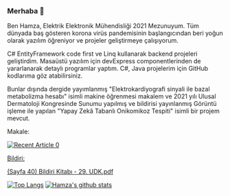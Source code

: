 ### Merhaba 👋

Ben Hamza,
Elektrik Elektronik Mühendisliği 2021 Mezunuyum. Tüm dünyada baş gösteren korona virüs pandemisinin başlangıcından beri yoğun olarak yazılım öğreniyor ve projeler geliştirmeye çalışıyorum.

C# EntityFramework code first ve Linq kullanarak backend projeleri geliştirdim. Masaüstü yazılım için devExpress componentlerinden de yararlanarak detaylı programlar yaptım.
C#, Java projelerim için GitHub kodlarıma göz atabilirsiniz.

Bunlar dışında dergide yayımlanmış "Elektrokardiyografi sinyali ile bazal metabolizma hesabı" isimli makine öğrenmesi makalem ve 2021 yılı Ulusal Dermatoloji Kongresinde Sunumu yapılmış ve bildirisi yayınlanmış Görüntü işleme ile yapılan "Yapay Zekâ Tabanlı Onikomikoz Tespiti" isimli bir projem mevcut.

Makale:

<a target="_blank" href="https://dergipark.org.tr/en/pub/jista/issue/61285/909178"><img src="https://github-readme-medium-recent-article.vercel.app/medium/@khuyentran1476/0" alt="Recent Article 0">
>  

Bildiri:

(Sayfa 40)
[Bildiri Kitabı - 29. UDK.pdf](https://github.com/Glipotions/Glipotions/files/9115153/Bildiri.Kitabi.-.29.UDK.pdf)


[![Top Langs](https://github-readme-stats.vercel.app/api/top-langs/?username=glipotions)](https://github.com/anuraghazra/github-readme-stats) [![Hamza's github stats](https://github-readme-stats.vercel.app/api?username=glipotions&count_private=true&show_icons=true&theme=radical&hide_rank=false)](https://github.com/anuraghazra/github-readme-stats)


<!--
**Glipotions/Glipotions** is a ✨ _special_ ✨ repository because its `README.md` (this file) appears on your GitHub profile.

Here are some ideas to get you started:

- 🔭 I’m currently working on ...
- 🌱 I’m currently learning ...
- 👯 I’m looking to collaborate on ...
- 🤔 I’m looking for help with ...
- 💬 Ask me about ...
- 📫 How to reach me: ...
- 😄 Pronouns: ...
- ⚡ Fun fact: ...
-->

